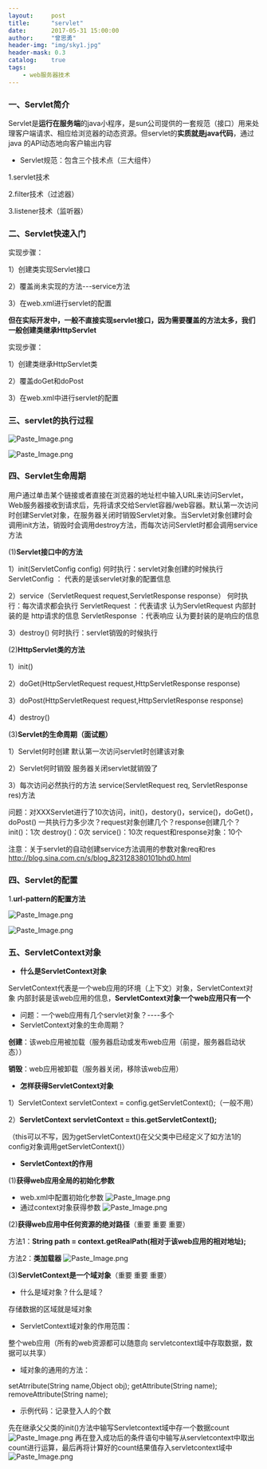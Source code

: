 ```yaml
---
layout:     post
title:      "servlet"
date:       2017-05-31 15:00:00
author:     "曾思勇"
header-img: "img/sky1.jpg"
header-mask: 0.3
catalog:    true
tags:
    - web服务器技术
---
```



### 一、Servlet简介
Servlet是**运行在服务端**的java小程序，是sun公司提供的一套规范（接口）用来处理客户端请求、相应给浏览器的动态资源。但servlet的**实质就是java代码**，通过java 的API动态地向客户输出内容

* Servlet规范：包含三个技术点（三大组件）

1.servlet技术

2.filter技术（过滤器）

3.listener技术（监听器）


### 二、Servlet快速入门
实现步骤：

1）创建类实现Servlet接口

2）覆盖尚未实现的方法---service方法

3）在web.xml进行servlet的配置

**但在实际开发中，一般不直接实现servlet接口，因为需要覆盖的方法太多，我们一般创建类继承HttpServlet**

实现步骤：

1）创建类继承HttpServlet类

2）覆盖doGet和doPost

3）在web.xml中进行servlet的配置


### 三、servlet的执行过程

![Paste_Image.png](http://upload-images.jianshu.io/upload_images/2762413-f20e769d4ddedbc1.png?imageMogr2/auto-orient/strip%7CimageView2/2/w/1240)

![Paste_Image.png](http://upload-images.jianshu.io/upload_images/2762413-da4d8e2fa036675d.png?imageMogr2/auto-orient/strip%7CimageView2/2/w/1240)



### 四、Servlet生命周期

用户通过单击某个链接或者直接在浏览器的地址栏中输入URL来访问Servlet，Web服务器接收到请求后，先将请求交给Servlet容器/web容器。默认第一次访问时创建Servlet对象，在服务器关闭时销毁Servlet对象。当Servlet对象创建时会调用init方法，销毁时会调用destroy方法，而每次访问Servlet时都会调用service方法

(1)**Servlet接口中的方法**

1）init(ServletConfig config)
何时执行：servlet对象创建的时候执行
ServletConfig ： 代表的是该servlet对象的配置信息

2）service（ServletRequest request,ServletResponse response）
何时执行：每次请求都会执行
ServletRequest ：代表请求 认为ServletRequest 内部封装的是										http请求的信息
ServletResponse ：代表响应 认为要封装的是响应的信息

3）destroy()
何时执行：servlet销毁的时候执行


(2)**HttpServlet类的方法**

1）init()

2）doGet(HttpServletRequest request,HttpServletResponse response)

3）doPost(HttpServletRequest request,HttpServletResponse response)

4）destroy()

(3)**Servlet的生命周期（面试题）**

1）Servlet何时创建
默认第一次访问servlet时创建该对象

2）Servlet何时销毁
服务器关闭servlet就销毁了

3）每次访问必然执行的方法
service(ServletRequest req, ServletResponse res)方法


问题：对XXXServlet进行了10次访问，init()，destory()，service()，doGet()，doPost()	一共执行力多少次？request对象创建几个？response创建几个？
init()：1次
destroy()：0次
service()：10次
request和response对象：10个

注意：关于servlet的自动创建service方法调用的参数对象req和res
http://blog.sina.com.cn/s/blog_823128380101bhd0.html

### 四、Servlet的配置

1.**url-pattern的配置方法**

![Paste_Image.png](http://upload-images.jianshu.io/upload_images/2762413-c36c45fe225c3f46.png?imageMogr2/auto-orient/strip%7CimageView2/2/w/1240)

![Paste_Image.png](http://upload-images.jianshu.io/upload_images/2762413-06c85bd9e0ea06cf.png?imageMogr2/auto-orient/strip%7CimageView2/2/w/1240)

### 五、ServletContext对象
* **什么是ServletContext对象**

ServletContext代表是一个web应用的环境（上下文）对象，ServletContext对象	内部封装是该web应用的信息，**ServletContext对象一个web应用只有一个**
  * 问题：一个web应用有几个servlet对象？----多个
  * ServletContext对象的生命周期？

**创建**：该web应用被加载（服务器启动或发布web应用（前提，服务器启动状	态））

**销毁**：web应用被卸载（服务器关闭，移除该web应用）

* **怎样获得ServletContext对象**

1）ServletContext servletContext = config.getServletContext();（一般不用）

2）**ServletContext servletContext = this.getServletContext();**

（this可以不写，因为getServletContext()在父父类中已经定义了如方法1的config对象调用getServletContext()）

* **ServletContext的作用**

(1)**获得web应用全局的初始化参数**

  * web.xml中配置初始化参数
![Paste_Image.png](http://upload-images.jianshu.io/upload_images/2762413-d8633d7c9a9737af.png?imageMogr2/auto-orient/strip%7CimageView2/2/w/1240)
  * 通过context对象获得参数
![Paste_Image.png](http://upload-images.jianshu.io/upload_images/2762413-3eafccc5e5b0cb76.png?imageMogr2/auto-orient/strip%7CimageView2/2/w/1240)

(2)**获得web应用中任何资源的绝对路径**（重要 重要 重要）

方法1：**String path = context.getRealPath(相对于该web应用的相对地址);**

方法2：**类加载器**
![Paste_Image.png](http://upload-images.jianshu.io/upload_images/2762413-bb8ec7e984cbe9cb.png?imageMogr2/auto-orient/strip%7CimageView2/2/w/1240)

(3)**ServletContext是一个域对象**（重要 重要 重要）
  * 什么是域对象？什么是域？
  
存储数据的区域就是域对象

  * ServletContext域对象的作用范围：
  
整个web应用（所有的web资源都可以随意向	servletcontext域中存取数据，数据可以共享）

  * 域对象的通用的方法：
  
setAtrribute(String name,Object obj);
getAttribute(String name);
removeAttribute(String name);

* 示例代码：记录登入人的个数

先在继承父父类的init()方法中输写Servletcontext域中存一个数据count
![Paste_Image.png](http://upload-images.jianshu.io/upload_images/2762413-d5f0dd9750701f06.png?imageMogr2/auto-orient/strip%7CimageView2/2/w/1240)
再在登入成功后的条件语句中输写从servletcontext中取出count进行运算，最后再将计算好的count结果值存入servletcontext域中
![Paste_Image.png](http://upload-images.jianshu.io/upload_images/2762413-e122abeb242d24a2.png?imageMogr2/auto-orient/strip%7CimageView2/2/w/1240)